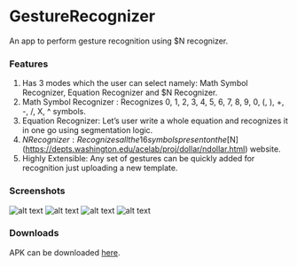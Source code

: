 # GestureRecognizer
An app to perform gesture recognition using $N recognizer.

### Features
1. Has 3 modes which the user can select namely: Math Symbol Recognizer, Equation Recognizer and $N Recognizer.
2. Math Symbol Recognizer : Recognizes 0, 1, 2, 3, 4, 5, 6, 7, 8, 9, 0, (, ), +, -, /, X, ^ symbols.
3. Equation Recognizer: Let’s user write a whole equation and recognizes it in one go using segmentation logic.
4. $N Recognizer: Recognizes all the 16 symbols present on the [$N](https://depts.washington.edu/acelab/proj/dollar/ndollar.html) website.
5. Highly Extensible: Any set of gestures can be quickly added for recognition just uploading a new template.

### Screenshots
![alt text](https://github.com/samadh192/GestureRecognizer/blob/master/Screenshots/MainActivity.jpg)
![alt text](https://github.com/samadh192/GestureRecognizer/blob/master/Screenshots/MathSymbolRecognizer.jpg)
![alt text](https://github.com/samadh192/GestureRecognizer/blob/master/Screenshots/GestureRecognizer.jpg)
![alt text](https://github.com/samadh192/GestureRecognizer/blob/master/Screenshots/%24NRecognizer.jpg)

### Downloads
APK can be downloaded [here](https://github.com/samadh192/GestureRecognizer/blob/master/Downloads/GestureRecognizer.apk).
